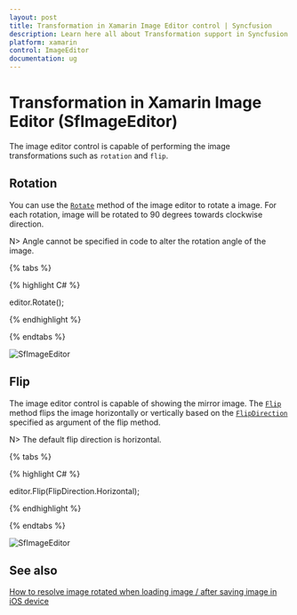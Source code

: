 ```yaml
---
layout: post
title: Transformation in Xamarin Image Editor control | Syncfusion
description: Learn here all about Transformation support in Syncfusion Xamarin Image Editor (SfImageEditor) control and more.
platform: xamarin
control: ImageEditor
documentation: ug
---
```


# Transformation in Xamarin Image Editor (SfImageEditor)

The image editor control is capable of performing the image transformations such as `rotation` and `flip`.

## Rotation

You can use the [`Rotate`](https://help.syncfusion.com/cr/xamarin/Syncfusion.SfImageEditor.XForms.SfImageEditor.html#Syncfusion_SfImageEditor_XForms_SfImageEditor_Rotate) method of the image editor to rotate a image. For each rotation, image will be rotated to 90 degrees towards clockwise direction.

N> Angle cannot be specified in code to alter the rotation angle of the image.

{% tabs %}

{% highlight C# %}

editor.Rotate();

{% endhighlight %}

{% endtabs %}

![SfImageEditor](ImageEditor_images/rotate.jpeg)

## Flip

The image editor control is capable of showing the mirror image. The [`Flip`](https://help.syncfusion.com/cr/xamarin/Syncfusion.SfImageEditor.XForms.SfImageEditor.html#Syncfusion_SfImageEditor_XForms_SfImageEditor_Flip_Syncfusion_SfImageEditor_XForms_FlipDirection_) method flips the image horizontally or vertically based on the [`FlipDirection`](https://help.syncfusion.com/cr/xamarin/Syncfusion.SfImageEditor.XForms.FlipDirection.html) specified as argument of the flip method.

N> The default flip direction is horizontal.

{% tabs %}

{% highlight C# %}

editor.Flip(FlipDirection.Horizontal);

{% endhighlight %}

{% endtabs %}

![SfImageEditor](ImageEditor_images/flip.jpeg)

## See also

[How to resolve image rotated when loading image / after saving image in iOS device](https://www.syncfusion.com/kb/9632/how-to-resolve-image-rotated-when-loading-image-after-saving-image-in-ios-device)
